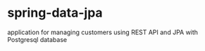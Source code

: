 # spring-data-jpa
application for managing customers using REST API and JPA with Postgresql database
